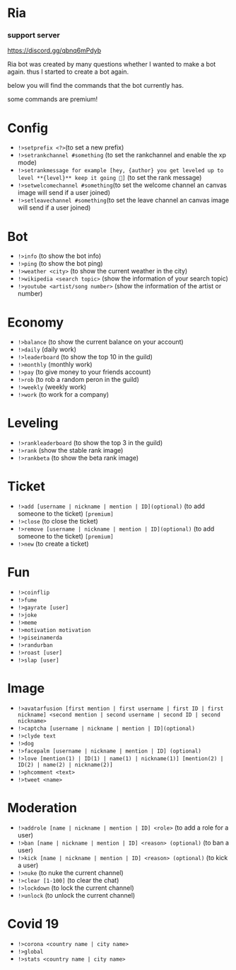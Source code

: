 # Ria

### support server

https://discord.gg/qbnq6mPdyb

Ria bot was created by many questions whether I wanted to make a bot again.
thus I started to create a bot again.

below you will find the commands that the bot currently has.

some commands are premium!

# Config

+ `!>setprefix <?>`(to set a new prefix)
+ `!>setrankchannel #something` (to set the rankchannel and enable the xp mode)
+ `!>setrankmessage for example [hey, {author} you get leveled up to level **{level}** keep it going 🥳]` (to set the rank message)
+ `!>setwelcomechannel #something`(to set the welcome channel an canvas image will send if a user joined)
+ `!>setleavechannel #something`(to set the leave channel an canvas image will send if a user joined)

# Bot
+ `!>info` (to show the bot info)
+ `!>ping` (to show the bot ping)
+ `!>weather <city>` (to show the current weather in the city)
+ `!>wikipedia <search topic>` (show the information of your search topic)
+ `!>youtube <artist/song number>` (show the information of the artist or number)

# Economy
+ `!>balance` (to show the current balance on your account)
+ `!>daily` (daily work)
+ `!>leaderboard` (to show the top 10 in the guild)
+ `!>monthly` (monthly work)
+ `!>pay` (to give money to your friends account)
+ `!>rob` (to rob a random peron in the guild)
+ `!>weekly` (weekly work)
+ `!>work` (to work for a company)

# Leveling
+ `!>rankleaderboard` (to show the top 3 in the guild)
+ `!>rank` (show the stable rank image)
+ `!>rankbeta` (to show the beta rank image)

# Ticket
+ `!>add [username | nickname | mention | ID](optional)` (to add someone to the ticket) `[premium]`
+ `!>close` (to close the ticket)
+ `!>remove [username | nickname | mention | ID](optional)` (to add someone to the ticket) `[premium]`
+ `!>new` (to create a ticket)

# Fun
+ `!>coinflip`
+ `!>fume`
+ `!>gayrate [user]`
+ `!>joke`
+ `!>meme`
+ `!>motivation motivation`
+ `!>piseinamerda`
+ `!>randurban`
+ `!>roast [user]`
+ `!>slap [user]`

# Image
+ `!>avatarfusion [first mention | first username | first ID | first nickname] <second mention | second username | second ID | second nickname>`
+ `!>captcha [username | nickname | mention | ID](optional)`
+ `!>clyde text`
+ `!>dog`
+ `!>facepalm [username | nickname | mention | ID] (optional)`
+ `!>love [mention(1) | ID(1) | name(1) | nickname(1)] [mention(2) | ID(2) | name(2) | nickname(2)]`
+ `!>phcomment <text>`
+ `!>tweet <name>`

# Moderation
+ `!>addrole [name | nickname | mention | ID] <role>` (to add a role for a user)
+ `!>ban [name | nickname | mention | ID] <reason> (optional)` (to ban a user)
+ `!>kick [name | nickname | mention | ID] <reason> (optional)` (to kick a user)
+ `!>nuke` (to nuke the current channel)
+ `!>clear [1-100]` (to clear the chat)
+ `!>lockdown` (to lock the current channel)
+ `!>unlock` (to unlock the current channel)

# Covid 19
+ `!>corona <country name | city name>`
+ `!>global`
+ `!>stats <country name | city name>`
